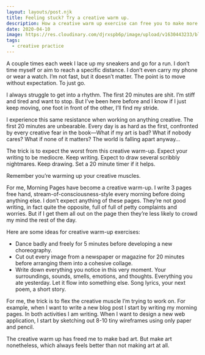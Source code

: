 ```yaml
---
layout: layouts/post.njk
title: Feeling stuck? Try a creative warm up.
description: How a creative warm up exercise can free you to make more art.
date: 2020-04-10
image: https://res.cloudinary.com/djrxspb6p/image/upload/v1630443233/blog/creative_warmup/nyx-cat-creative-warmup_fkrni5.jpg
tags:
  - creative practice
---
```


A couple times each week I lace up my sneakers and go for a run. I don’t time myself or aim to reach a specific distance. I don’t even carry my phone or wear a watch. I’m not fast, but it doesn’t matter. The point is to move without expectation. To just go.

I always struggle to get into a rhythm. The first 20 minutes are shit. I’m stiff and tired and want to stop. But I’ve been here before and I know if I just keep moving, one foot in front of the other, I’ll find my stride.

I experience this same resistance when working on anything creative. The first 20 minutes are unbearable. Every day is as hard as the first, confronted by every creative fear in the book—What if my art is bad? What if nobody cares? What if none of it matters? The world is falling apart anyway…

The trick is to expect the worst from this creative warm-up. Expect your writing to be mediocre. Keep writing. Expect to draw several scribbly nightmares. Keep drawing. Set a 20 minute timer if it helps.

Remember you’re warming up your creative muscles.

For me, Morning Pages have become a creative warm-up. I write 3 pages free hand, stream-of-consciousness-style every morning before doing anything else. I don’t expect anything of these pages. They’re not good writing, in fact quite the opposite, full of full of petty complaints and worries. But if I get them all out on the page then they’re less likely to crowd my mind the rest of the day.

Here are some ideas for creative warm-up exercises:

- Dance badly and freely for 5 minutes before developing a new choreography.
- Cut out every image from a newspaper or magazine for 20 minutes before arranging them into a cohesive collage.
- Write down everything you notice in this very moment. Your surroundings, sounds, smells, emotions, and thoughts. Everything you ate yesterday. Let it flow into something else. Song lyrics, your next poem, a short story.

For me, the trick is to flex the creative muscle I’m trying to work on. For example, when I want to write a new blog post I start by writing my morning pages. In both activities I am writing. When I want to design a new web application, I start by sketching out 8-10 tiny wireframes using only paper and pencil.

The creative warm up has freed me to make bad art. But make art nonetheless, which always feels better than not making art at all.
